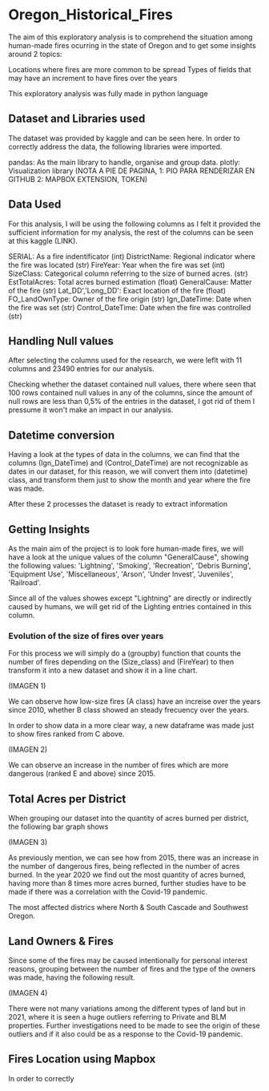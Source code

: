 # Oregon_Historical_Fires

The aim of this exploratory analysis is to comprehend the situation among human-made fires ocurring in the state of Oregon and to get some insights around 2 topics:

Locations where fires are more common to be spread
Types of fields that may have an increment to have fires over the years

This exploratory analysis was fully made in python language

## Dataset and Libraries used

The dataset was provided by kaggle and can be seen here. In order to correctly address the data, the following libraries were imported.

pandas: As the main library to handle, organise and group data.
plotly: Visualization library (NOTA A PIE DE PAGINA, 1: PIO PARA RENDERIZAR EN GITHUB 2: MAPBOX EXTENSION, TOKEN)


## Data Used

For this analysis, I will be using the following columns as I felt it provided the sufficient information for my analysis, the rest of the columns can be seen at this kaggle (LINK).

SERIAL: As a fire indentificator (int)
DistrictName: Regional indicator where the fire was located (str)
FireYear: Year when the fire was set (int)
SizeClass: Categorical column referring to the size of burned acres. (str)
EstTotalAcres: Total acres burned estimation (float)
GeneralCause: Matter of the fire (str)
Lat_DD','Long_DD': Exact location of the fire (float)
FO_LandOwnType: Owner of the fire origin (str)
Ign_DateTime: Date when the fire was set (str)
Control_DateTime: Date when the fire was controlled (str)

## Handling Null values

After selecting the columns used for the research, we were leflt with 11 columns and 23490 entries for our analysis.

Checking whether the dataset contained null values, there where seen that 100 rows contained null values in any of the columns, since the amount of null rows are less than 0,5% of the entries in the dataset, I got rid of them I pressume it won't make an impact in our analysis. 


## Datetime conversion

Having a look at the types of data in the columns, we can find that the columns (Ign_DateTime) and (Control_DateTime) are not recognizable as dates in our dataset, for this reason, we will convert them into (datetime) class, and transform them just to show the month and year where the fire was made.

After these 2 processes the dataset is ready to extract information

## Getting Insights

As the main aim of the project is to look fore human-made fires, we will have a look at the unique values of the column "GeneralCause", showing the following values: 'Lightning', 'Smoking', 'Recreation', 'Debris Burning',
       'Equipment Use', 'Miscellaneous', 'Arson', 'Under Invest',
       'Juveniles', 'Railroad'.
       
Since all of the values showes except "Lightning" are directly or indirectly caused by humans, we will get rid of the Lighting entries contained in this column.

### Evolution of the size of fires over years

For this process we will simply do a (groupby) function that counts the number of fires depending on the (Size_class) and (FireYear) to then transform it into a new dataset and show it in a line chart.

(IMAGEN 1)

We can observe how low-size fires (A class) have an increise over the years since 2010, whether B class showed an steady frecuency over the years.


In order to show data in a more clear way, a new dataframe was made just to show fires ranked from C above.

(IMAGEN 2)


We can observe an increase in the number of fires which are more dangerous (ranked E and above) since 2015.

## Total Acres per District

When grouping our dataset into the quantity of acres burned per district, the following bar graph shows


(IMAGEN 3)


As previously mention, we can see how from 2015, there was an increase in the number of dangerous fires, being reflected in the number of acres burned. In the year 2020 we find out the most quantity of acres burned, having more than 8 times more acres burned, further studies have to be made if there was a correlation with the Covid-19 pandemic.

The most affected districs where North & South Cascade and Southwest Oregon.


## Land Owners & Fires

Since some of the fires may be caused intentionally for personal interest reasons, grouping between the number of fires and the type of the owners was made, having the following result.


(IMAGEN 4)


There were not many variations among the different types of land but in 2021, where it is seen a huge outliers referring to Private and BLM properties. Further investigations need to be made to see the origin of these outliers and if it also could be as a response to the Covid-19 pandemic. 


## Fires Location using Mapbox

In order to correctly 





